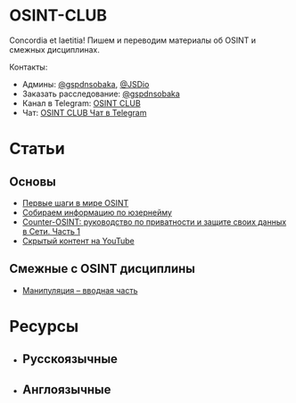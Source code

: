 # OSINT-CLUB
Concordia et laetitia!  Пишем и переводим материалы об OSINT и смежных дисциплинах.

Контакты:
- Админы: [@gspdnsobaka](https://t.me/gspdnsobaka), [@JSDio](https://t.me/JSDio)
- Заказать расследование: [@gspdnsobaka](https://t.me/gspdnsobaka)
- Канал в Telegram: [OSINT CLUB](https://t.me/osint_club_channel)
- Чат: [OSINT CLUB Чат в Telegram](https://t.me/OSINT_Club)

# Статьи

## Основы
   - [Первые шаги в мире OSINT](https://telegra.ph/Pervye-shagi-v-mire-OSINT-08-30)
   - [Собираем информацию по юзернейму](https://telegra.ph/Sobiraem-informaciyu-po-yuzernejmu-Obzor-blok-shem-ot-Majkla-Bazzela-ch3-08-10)
   - [Counter-OSINT: руководство по приватности и защите своих данных в Сети. Часть 1](https://telegra.ph/Counter-OSINT-rukovodstvo-po-privatnosti-i-zashchite-svoih-dannyh-v-Seti-CHast-1-11-23)
   - [Скрытый контент на YouTube](https://telegra.ph/Skrytyj-kontent-na-Youtube-12-11)
## Смежные с OSINT дисциплины
   - [Манипуляция – вводная часть](https://telegra.ph/Manipulyacii---vvodnaya-chast-08-04)
# Ресурсы
- Русскоязычные
  - 
- Англоязычные
  -


